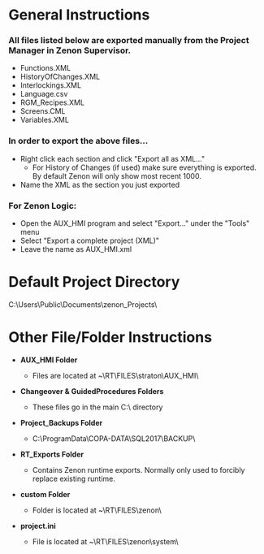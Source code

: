 # General Instructions
### All files listed below are exported manually from the Project Manager in Zenon Supervisor.
- Functions.XML
- HistoryOfChanges.XML
- Interlockings.XML
- Language.csv
- RGM_Recipes.XML
- Screens.CML
- Variables.XML

### In order to export the above files...
- Right click each section and click "Export all as XML..."
  - For History of Changes (if used) make sure everything is exported. By default Zenon will only show most recent 1000.
- Name the XML as the section you just exported

### For Zenon Logic:
- Open the AUX_HMI program and select "Export..." under the "Tools" menu
- Select "Export a complete project (XML)"
- Leave the name as AUX_HMI.xml


# Default Project Directory
C:\Users\Public\Documents\zenon_Projects\


# Other File/Folder Instructions
- **AUX_HMI Folder**
  - Files are located at ~\RT\FILES\straton\AUX_HMI\

- **Changeover & GuidedProcedures Folders**
  - These files go in the main C:\ directory
 
- **Project_Backups Folder**
  - C:\ProgramData\COPA-DATA\SQL2017\BACKUP\

- **RT_Exports Folder**
  - Contains Zenon runtime exports. Normally only used to forcibly replace existing runtime.

- **custom Folder**
  - Folder is located at ~\RT\FILES\zenon\

- **project.ini**
  - File is located at ~\RT\FILES\zenon\system\
